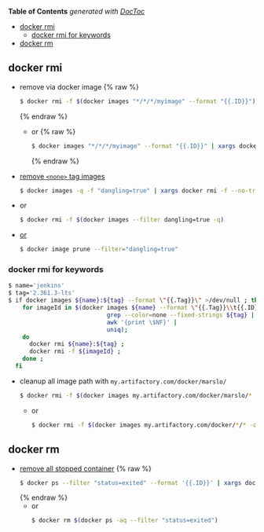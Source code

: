 <!-- START doctoc generated TOC please keep comment here to allow auto update -->
<!-- DON'T EDIT THIS SECTION, INSTEAD RE-RUN doctoc TO UPDATE -->
**Table of Contents**  *generated with [DocToc](https://github.com/thlorenz/doctoc)*

- [docker rmi](#docker-rmi)
  - [docker rmi for keywords](#docker-rmi-for-keywords)
- [docker rm](#docker-rm)

<!-- END doctoc generated TOC please keep comment here to allow auto update -->



## docker rmi
- remove via docker image
  {% raw %}
  ```bash
  $ docker rmi -f $(docker images "*/*/*/myimage" --format "{{.ID}}")
  ```
  {% endraw %}

  - or
    {% raw %}
    ```bash
    $ docker images "*/*/*/myimage" --format "{{.ID}}" | xargs docker rmi -f
    ```
    {% endraw %}

- [remove `<none>` tag images](https://stackoverflow.com/a/33913711/2940319)
  ```bash
  $ docker images -q -f "dangling=true" | xargs docker rmi -f --no-trunc
  ```

- or
  ```bash
  $ docker rmi -f $(docker images --filter dangling=true -q)
  ```

- [or](https://stackoverflow.com/a/59933159/2940319)
  ```bash
  $ docker image prune --filter="dangling=true"
  ```

### docker rmi for keywords
```bash
$ name='jenkins'
$ tag='2.361.3-lts'
$ if docker images ${name}:${tag} --format \"{{.Tag}}\" >/dev/null ; then
    for imageId in $(docker images ${name} --format \"{{.Tag}}\\t{{.ID}}\" |
                            grep --color=none --fixed-strings ${tag} |
                            awk '{print \$NF}' |
                            uniq);
    do
      docker rmi ${name}:${tag} ;
      docker rmi -f ${imageId} ;
    done ;
  fi
```

- cleanup all image path with `my.artifactory.com/docker/marslo/`
  ```bash
  $ docker rmi -f $(docker images my.artifactory.com/docker/marslo/* -q)
  ```
  - or
    ```bash
    $ docker rmi -f $(docker images my.artifactory.com/docker/*/* -q)
    ```

## docker rm
- [remove all stopped container](https://stackoverflow.com/a/61866643/2940319)
  {% raw %}
  ```bash
  $ docker ps --filter "status=exited" --format '{{.ID}}' | xargs docker rm -f
  ```
  {% endraw %}
  - or
    ```bash
    $ docker rm $(docker ps -aq --filter "status=exited")
    ```
